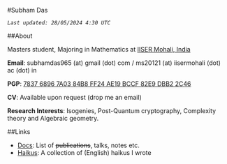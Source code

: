 #Subham Das

_`Last updated: 28/05/2024 4:30 UTC`_

##About 

Masters student, Majoring in Mathematics at [IISER Mohali, India](https://www.iisermohali.ac.in/)

**Email**: subhamdas965 (at) gmail (dot) com /  ms20121 (at) iisermohali (dot) ac (dot) in

**PGP**: [7837 6896 7A03 84B8 FF24 AE19 BCCF 82E9 DBB2 2C46](?page=pgp)

**CV**: Available upon request (drop me an email)

**Research Interests**: Isogenies, Post-Quantum cryptography, Complexity theory and Algebraic geometry.

##Links 

- [Docs](?page=docs): List of ~~publications~~, talks, notes etc.  
- [Haikus](?page=haiku): A collection of (English) haikus I wrote


























